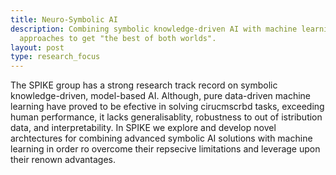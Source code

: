 ```yaml
---
title: Neuro-Symbolic AI
description: Combining symbolic knowledge-driven AI with machine learning
  approaches to get "the best of both worlds".
layout: post
type: research_focus
---
```

The SPIKE group has a strong research track record on symbolic knowledge-driven, model-based AI. Although, pure data-driven machine learning have proved to be efective in solving cirucmscrbd tasks, exceeding human performance, it lacks generalisablity, robustness to out of istribution data, and interpretability. In SPIKE we explore and develop novel archtectures for combining advanced symbolic AI solutions with machine learning in order ro overcome their repsecive limitations and leverage upon their renown advantages.